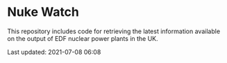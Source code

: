 # Nuke Watch

This repository includes code for retrieving the latest information available on the output of EDF nuclear power plants in the UK.

Last updated: 2021-07-08 06:08